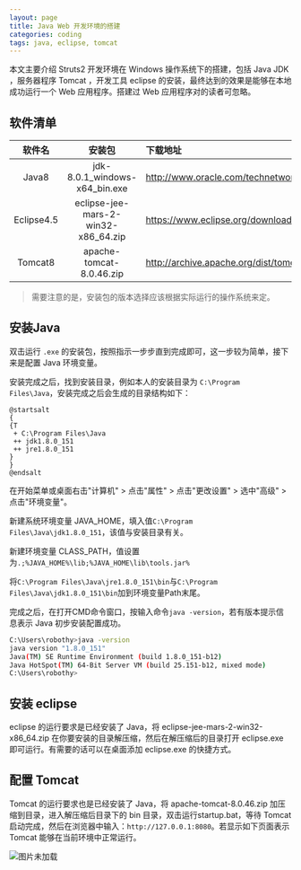 ```yaml
---
layout: page
title: Java Web 开发环境的搭建
categories: coding
tags: java, eclipse, tomcat
---
```


本文主要介绍 Struts2 开发环境在 Windows 操作系统下的搭建，包括 Java JDK ，服务器程序 Tomcat ，开发工具 eclipse 的安装，最终达到的效果是能够在本地成功运行一个 Web 应用程序。搭建过 Web 应用程序对的读者可忽略。

## 软件清单

软件名|安装包|下载地址
:-:|:-:|:-
Java8|jdk-8.0.1\_windows-x64\_bin.exe|http://www.oracle.com/technetwork/java/javaee/overview/index.html
Eclipse4.5|eclipse-jee-mars-2-win32-x86_64.zip|https://www.eclipse.org/downloads/eclipse-packages
Tomcat8|apache-tomcat-8.0.46.zip|http://archive.apache.org/dist/tomcat

>需要注意的是，安装包的版本选择应该根据实际运行的操作系统来定。

## 安装Java

双击运行 `.exe` 的安装包，按照指示一步步直到完成即可，这一步较为简单，接下来是配置 Java 环境变量。

安装完成之后，找到安装目录，例如本人的安装目录为 `C:\Program Files\Java`，安装完成之后会生成的目录结构如下：

```puml {align="center"}
@startsalt
{
{T
 + C:\Program Files\Java
 ++ jdk1.8.0_151
 ++ jre1.8.0_151
}
}
@endsalt
```

在开始菜单或桌面右击"计算机" > 点击"属性" > 点击"更改设置" > 选中"高级" > 点击"环境变量"。

 新建系统环境变量 JAVA_HOME，填入值`C:\Program Files\Java\jdk1.8.0_151`，该值与安装目录有关。

 新建环境变量 CLASS_PATH，值设置为`.;%JAVA_HOME%\lib;%JAVA_HOME\lib\tools.jar%`

 将`C:\Program Files\Java\jre1.8.0_151\bin`与`C:\Program Files\Java\jdk1.8.0_151\bin`加到环境变量Path末尾。

完成之后，在打开CMD命令窗口，按输入命令`java -version`，若有版本提示信息表示 Java 初步安装配置成功。

```bash
C:\Users\robothy>java -version
java version "1.8.0_151"
Java(TM) SE Runtime Environment (build 1.8.0_151-b12)
Java HotSpot(TM) 64-Bit Server VM (build 25.151-b12, mixed mode)
C:\Users\robothy>
```

## 安装 eclipse

eclipse 的运行要求是已经安装了 Java，将 eclipse-jee-mars-2-win32-x86\_64.zip 在你要安装的目录解压缩，然后在解压缩后的目录打开 eclipse.exe 即可运行。有需要的话可以在桌面添加 eclipse.exe 的快捷方式。

## 配置 Tomcat

Tomcat 的运行要求也是已经安装了 Java，将 apache-tomcat-8.0.46.zip 加压缩到目录，进入解压缩后目录下的 bin 目录，双击运行startup.bat，等待 Tomcat 启动完成，然后在浏览器中输入：`http://127.0.0.1:8080`。若显示如下页面表示 Tomcat 能够在当前环境中正常运行。

![图片未加载](https://gitee.com/robothy/img/raw/master/luofuxiang/764971-20171227150342307-1631122993.jpg "浏览器中显示此页面表示Tomcat能够在当前环境中正常运行")